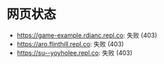 # 网页状态
- https://game-example.rdianc.repl.co: 失败 (403)
- https://aro.flinthill.repl.co: 失败 (403)
- https://su--yoyholee.repl.co: 失败 (403)

